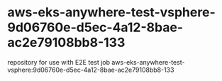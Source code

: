 # aws-eks-anywhere-test-vsphere-9d06760e-d5ec-4a12-8bae-ac2e79108bb8-133
repository for use with E2E test job aws-eks-anywhere-test-vsphere:9d06760e-d5ec-4a12-8bae-ac2e79108bb8-133
